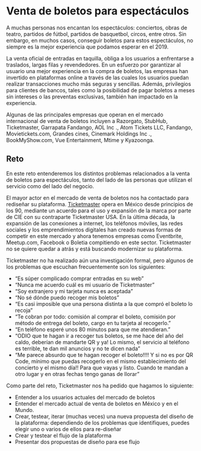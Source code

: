 # Venta de boletos para espectáculos

A muchas personas nos encantan los espectáculos: conciertos, obras de teatro, partidos de fútbol, partidos de basquetbol, circos, entre otros. Sin embargo, en muchos casos, conseguir boletos para estos espectáculos, no siempre es la mejor experiencia que podamos esperar en el 2019. 

La venta oficial de entradas en taquilla, obliga a los usuarios a enfrentarse a traslados, largas filas y revendedores. En un esfuerzo por garantizar al usuario una mejor experiencia en la compra de boletos, las empresas han invertido en plataformas online a través de las cuales los usuarios puedan realizar transacciones mucho más seguras y sencillas. Además, privilegios para clientes de bancos, tales como la posibilidad de pagar boletos a meses sin intereses o las preventas exclusivas, también han impactado en la experiencia.

Algunas de las principales empresas que operan en el mercado internacional de venta de boletos incluyen a Razorgato, StubHub, Ticketmaster, Garrapata Fandango, AOL Inc ., Atom Tickets LLC, Fandango, Movietickets.com, Grandes cines, Cinemark Holdings Inc ., BookMyShow.com, Vue Entertainment, Mtime y Kyazoonga.

## Reto
 
En este reto entenderemos los distintos problemas relacionados a la venta de boletos para espectáculos, tanto del lado de las personas que utilizan el servicio como del lado del negocio.  

El mayor actor en el mercado de venta de boletos nos ha contactado para rediseñar su plataforma. [Ticketmaster](https://www.ticketmaster.com.mx/) opera en México desde principios de los 90, mediante un acuerdo para el uso y expansión de la marca por parte de CIE con su contraparte Ticketmaster USA.  En la última década, la expansión de las conexiones a internet, los teléfonos móviles, las redes sociales y los emprendimientos digitales han creado nuevas formas de competir en este mercado y ahora tenemos empresas como Eventbrite, Meetup.com, Facebook o Boletia compitiendo en este sector. Ticketmaster no se quiere quedar a atrás y está buscando modernizar su plataforma. 

Ticketmaster no ha realizado aún una investigación formal, pero algunos de los problemas que escuchan frecuentemente son los siguientes:

* “Es súper complicado comprar entradas en su web”
* “Nunca me acuerdo cuál es mi usuario de Ticketmaster”
* “Soy extranjero y mi tarjeta nunca es aceptada”
* “No sé dónde puedo recoger mis boletos”
* “Es casi imposible que una persona distinta a la que compró el boleto lo recoja”
* “Te cobran por todo: comisión al comprar el boleto, comisión por método de entrega del boleto, cargo en tu tarjeta al recogerlo.”
* “En teléfono esperé unos 80 minutos para que me atendieran.” 
* “ODIO que te hagan ir a recoger tus boletos, se me hace del año del caldo, deberían de mandarte QR y ya! Lo mismo, el servicio al teléfono es terrible, te dan mil anuncios y no te dicen nada”
* “Me parece absurdo que te hagan recoger el boleto!!!! Y si no es por QR Code, mínimo que puedas recogerlo en el mismo establecimiento del concierto y el mismo día!! Para que vayas y listo. Cuando te mandan a otro lugar y en otras fechas tengo ganas de llorar”


Como parte del reto, Ticketmaster nos ha pedido que hagamos lo siguiente:

- Entender a los usuarios actuales del mercado de boletos
- Entender el mercado actual de venta de boletos en México y en el Mundo.
- Crear, testear, iterar (muchas veces) una nueva propuesta del diseño de la plataforma: 
  dependiendo de los problemas que identifiques, puedes elegir uno o varios de ellos para re-diseñar
- Crear y testear el flujo de la plataforma
- Presentar dos propuestas de diseño para ese flujo
